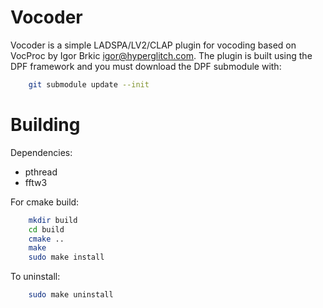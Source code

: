 
Vocoder
=======

Vocoder is a simple LADSPA/LV2/CLAP plugin for vocoding based on VocProc by Igor Brkic <igor@hyperglitch.com>.
The plugin is built using the DPF framework and you must download the DPF submodule with:

```bash
    git submodule update --init
```

Building
========

Dependencies:
  -  pthread
  -  fftw3

For cmake build:

```bash
    mkdir build
    cd build
    cmake ..
    make
    sudo make install
```
To uninstall:

```bash
    sudo make uninstall
```
